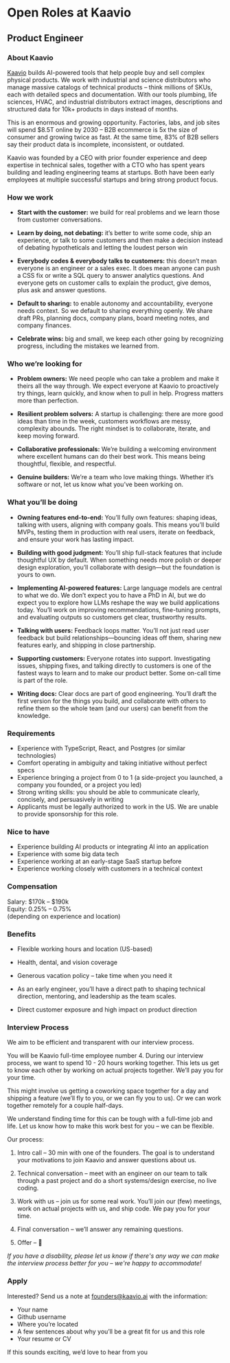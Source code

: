 # Open Roles at Kaavio

## Product Engineer

### About Kaavio

[Kaavio](https://www.kaavio.ai) builds AI-powered tools that help people buy and sell complex physical products. We work with industrial and science distributors who manage massive catalogs of technical products – think millions of SKUs, each with detailed specs and documentation. With our tools plumbing, life sciences, HVAC, and industrial distributors extract images, descriptions and structured data for 10k+ products in days instead of months. 

This is an enormous and growing opportunity. Factories, labs, and job sites will spend $8.5T online by 2030 – B2B ecommerce is 5x the size of consumer and growing twice as fast. At the same time, 83% of B2B sellers say their product data is incomplete, inconsistent, or outdated. 

Kaavio was founded by a CEO with prior founder experience and deep expertise in technical sales, together with a CTO who has spent years building and leading engineering teams at startups. Both have been early employees at multiple successful startups and bring strong product focus.

### How we work

* **Start with the customer:** we build for real problems and we learn those from customer conversations.  

* **Learn by doing, not debating:** it’s better to write some code, ship an experience, or talk to some customers and then make a decision instead of debating hypotheticals and letting the loudest person win  

* **Everybody codes & everybody talks to customers:** this doesn’t mean everyone is an engineer or a sales exec. It does mean anyone can push a CSS fix or write a SQL query to answer analytics questions. And everyone gets on customer calls to explain the product, give demos, plus ask and answer questions.   

* **Default to sharing:** to enable autonomy and accountability, everyone needs context. So we default to sharing everything openly. We share draft PRs, planning docs, company plans, board meeting notes, and company finances.   

* **Celebrate wins:** big and small, we keep each other going by recognizing progress, including the mistakes we learned from. 

### Who we’re looking for

* **Problem owners:** We need people who can take a problem and make it theirs all the way through. We expect everyone at Kaavio to proactively try things, learn quickly, and know when to pull in help. Progress matters more than perfection.

* **Resilient problem solvers:** A startup is challenging: there are more good ideas than time in the week, customers workflows are messy, complexity abounds. The right mindset is to collaborate, iterate, and keep moving forward.

* **Collaborative professionals:** We’re building a welcoming environment where excellent humans can do their best work. This means being thoughtful, flexible, and respectful.

* **Genuine builders:** We’re a team who love making things. Whether it’s software or not, let us know what you’ve been working on. 

### What you’ll be doing

* **Owning features end-to-end:** You’ll fully own features: shaping ideas, talking with users, aligning with company goals. This means you’ll build MVPs, testing them in production with real users, iterate on feedback, and ensure your work has lasting impact.

* **Building with good judgment:** You’ll ship full-stack features that include thoughtful UX by default. When something needs more polish or deeper design exploration, you’ll collaborate with design—but the foundation is yours to own.

* **Implementing AI-powered features:** Large language models are central to what we do. We don’t expect you to have a PhD in AI, but we do expect you to explore how LLMs reshape the way we build applications today. You’ll work on improving recommendations, fine-tuning prompts, and evaluating outputs so customers get clear, trustworthy results.

* **Talking with users:** Feedback loops matter. You’ll not just read user feedback but build relationships—bouncing ideas off them, sharing new features early, and shipping in close partnership.

* **Supporting customers:** Everyone rotates into support. Investigating issues, shipping fixes, and talking directly to customers is one of the fastest ways to learn and to make our product better. Some on-call time is part of the role.

* **Writing docs:** Clear docs are part of good engineering. You’ll draft the first version for the things you build, and collaborate with others to refine them so the whole team (and our users) can benefit from the knowledge.

### Requirements

* Experience with TypeScript, React, and Postgres (or similar technologies)
* Comfort operating in ambiguity and taking initiative without perfect specs
* Experience bringing a project from 0 to 1 (a side-project you launched, a company you founded, or a project you led)
* Strong writing skills: you should be able to communicate clearly, concisely, and persuasively in writing
* Applicants must be legally authorized to work in the US. We are unable to provide sponsorship for this role. 

### Nice to have

* Experience building AI products or integrating AI into an application
* Experience with some big data tech
* Experience working at an early-stage SaaS startup before
* Experience working closely with customers in a technical context

### Compensation

Salary: $170k – $190k   
Equity: 0.25% – 0.75%  
(depending on experience and location)

### Benefits

* Flexible working hours and location (US-based)

* Health, dental, and vision coverage

* Generous vacation policy – take time when you need it

* As an early engineer, you’ll have a direct path to shaping technical direction, mentoring, and leadership as the team scales.

* Direct customer exposure and high impact on product direction

### Interview Process

We aim to be efficient and transparent with our interview process. 

You will be Kaavio full-time employee number 4\. During our interview process, we want to spend 10 \- 20 hours working together. This lets us get to know each other by working on actual projects together. We’ll pay you for your time. 

This might involve us getting a coworking space together for a day and shipping a feature (we’ll fly to you, or we can fly you to us). Or we can work together remotely for a couple half-days. 

We understand finding time for this can be tough with a full-time job and life. Let us know how to make this work best for you – we can be flexible. 

Our process:

1. Intro call – 30 min with one of the founders. The goal is to understand your motivations to join Kaavio and answer questions about us.

2. Technical conversation – meet with an engineer on our team to talk through a past project and do a short systems/design exercise, no live coding.

3. Work with us – join us for some real work. You’ll join our (few) meetings, work on actual projects with us, and ship code. We pay you for your time. 

4. Final conversation – we’ll answer any remaining questions.

5. Offer – 🎉

*If you have a disability, please let us know if there's any way we can make the interview process better for you – we're happy to accommodate\!*

### Apply

Interested? Send us a note at [founders@kaavio.ai](mailto:founders@kaavio.ai) with the information:

* Your name  
* Github username 
* Where you’re located  
* A few sentences about why you’ll be a great fit for us and this role  
* Your resume or CV

If this sounds exciting, we’d love to hear from you
